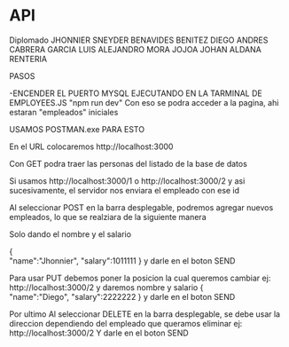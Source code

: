 # API
Diplomado
JHONNIER SNEYDER BENAVIDES BENITEZ
DIEGO ANDRES CABRERA GARCIA
LUIS ALEJANDRO MORA JOJOA
JOHAN ALDANA RENTERIA

PASOS

-ENCENDER EL PUERTO MYSQL EJECUTANDO EN LA TARMINAL DE EMPLOYEES.JS "npm run dev"
Con eso se podra acceder a la pagina, ahi estaran "empleados" iniciales

USAMOS POSTMAN.exe PARA ESTO

En el URL colocaremos http://localhost:3000
  
Con GET podra traer las personas del listado de la base de datos

Si usamos http://localhost:3000/1 o http://localhost:3000/2 y asi sucesivamente, el servidor nos enviara el empleado con ese id

Al seleccionar POST en la barra desplegable, podremos agregar nuevos empleados, lo que se realziara de la siguiente manera

Solo dando el nombre y el salario

{	
	"name":"Jhonnier",
	"salary":1011111
}
y darle en el boton SEND

Para usar PUT debemos poner la posicion la cual queremos cambiar ej: http://localhost:3000/2
y daremos nombre y salario
{	
	"name":"Diego",
	"salary":2222222
}
y darle en el boton SEND

Por ultimo Al seleccionar DELETE en la barra desplegable, se debe usar la direccion dependiendo del empleado que queramos eliminar
ej: http://localhost:3000/2
Y darle en el boton SEND 

